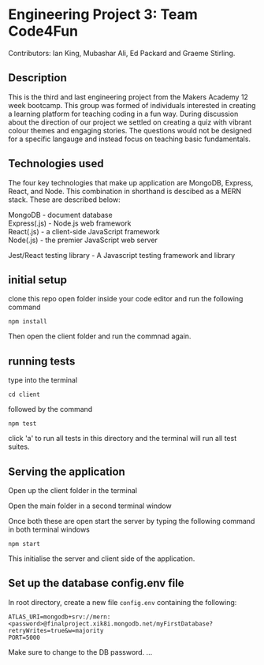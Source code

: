# Engineering Project 3: Team Code4Fun

Contributors: Ian King, Mubashar Ali, Ed Packard and Graeme Stirling. 

## Description

This is the third and last engineering project from the Makers Academy 12 week bootcamp. This group was formed of individuals interested in creating a learning platform for teaching coding in a fun way. During discussion about the direction of our project we settled on creating a quiz with vibrant colour themes and engaging stories. The questions would not be designed for a specific langauge and instead focus on teaching basic fundamentals.  

## Technologies used

The four key technologies that make up application are MongoDB, Express, React, and Node. This combination in shorthand is descibed as a MERN stack. These are described below:

MongoDB - document database <br />
Express(.js) - Node.js web framework <br />
React(.js) - a client-side JavaScript framework <br />
Node(.js) - the premier JavaScript web server <br />

Jest/React testing library - A Javascript testing framework and library

## initial setup 

clone this repo 
open folder inside your code editor and run the following command 

``` npm install ```

Then open the client folder and run the commnad again. 

## running tests 

type into the terminal 

``` cd client ```

followed by the command 

``` npm test ```

click 'a' to run all tests in this directory and the terminal will run all test suites. 

## Serving the application 

Open up the client folder in the terminal 

Open the main folder in a second terminal window

Once both these are open start the server by typing the following command in both terminal windows 

``` npm start ``` 

This initialise the server and client side of the application. 


## Set up the database config.env file

In root directory, create a new file `config.env` containing the following:

```
ATLAS_URI=mongodb+srv://mern:<password>@finalproject.xik8i.mongodb.net/myFirstDatabase?retryWrites=true&w=majority
PORT=5000
```

Make sure to change <password> to the DB password.
...
